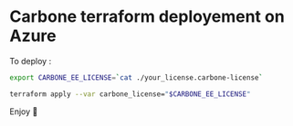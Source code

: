 # Carbone terraform deployement on Azure

To deploy : 

```bash
export CARBONE_EE_LICENSE=`cat ./your_license.carbone-license`

terraform apply --var carbone_license="$CARBONE_EE_LICENSE"
```

Enjoy 🎉